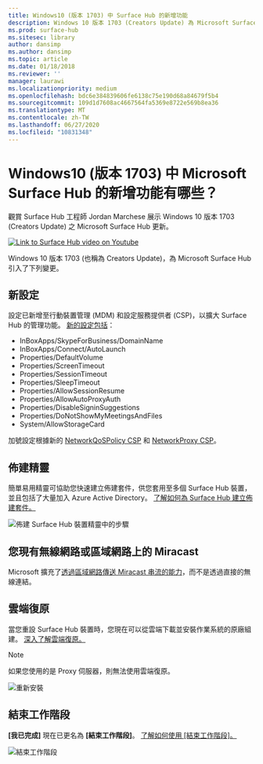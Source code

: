 ```yaml
---
title: Windows10 (版本 1703) 中 Surface Hub 的新增功能
description: Windows 10 版本 1703 (Creators Update) 為 Microsoft Surface Hub 帶來了新的功能。
ms.prod: surface-hub
ms.sitesec: library
author: dansimp
ms.author: dansimp
ms.topic: article
ms.date: 01/18/2018
ms.reviewer: ''
manager: laurawi
ms.localizationpriority: medium
ms.openlocfilehash: bdc6e384839606fe6138c75e190d68a84679f5b4
ms.sourcegitcommit: 109d1d7608ac4667564fa5369e8722e569b8ea36
ms.translationtype: MT
ms.contentlocale: zh-TW
ms.lasthandoff: 06/27/2020
ms.locfileid: "10831348"
---
```

# Windows10 (版本 1703) 中 Microsoft Surface Hub 的新增功能有哪些？

觀賞 Surface Hub 工程師 Jordan Marchese 展示 Windows 10 版本 1703 (Creators Update) 之 Microsoft Surface Hub 更新。 

<a href="https://www.youtube.com/watch?v=R8tX10VIgq0" target="_blank"> <img src="images/whats-new-video-thumbnail.png" alt="Link to Surface Hub video on Youtube" /></a>

Windows 10 版本 1703 (也稱為 Creators Update)，為 Microsoft Surface Hub 引入了下列變更。

## 新設定

設定已新增至行動裝置管理 (MDM) 和設定服務提供者 (CSP)，以擴大 Surface Hub 的管理功能。 [新的設定包括](manage-settings-with-mdm-for-surface-hub.md)：

- InBoxApps/SkypeForBusiness/DomainName
- InBoxApps/Connect/AutoLaunch
- Properties/DefaultVolume
- Properties/ScreenTimeout
- Properties/SessionTimeout
- Properties/SleepTimeout
- Properties/AllowSessionResume
- Properties/AllowAutoProxyAuth
- Properties/DisableSigninSuggestions
- Properties/DoNotShowMyMeetingsAndFiles
- System/AllowStorageCard

加號設定根據新的 [NetworkQoSPolicy CSP](https://msdn.microsoft.com/windows/hardware/commercialize/customize/mdm/networkqospolicy-csp) 和 [NetworkProxy CSP](https://msdn.microsoft.com/windows/hardware/commercialize/customize/mdm/networkproxy-csp)。
</br>

## 佈建精靈

簡單易用精靈可協助您快速建立佈建套件，供您套用至多個 Surface Hub 裝置，並且包括了大量加入 Azure Active Directory。 [了解如何為 Surface Hub 建立佈建套件。](provisioning-packages-for-certificates-surface-hub.md)

![佈建 Surface Hub 裝置精靈中的步驟](images/wcd-wizard.png)
    
## 您現有無線網路或區域網路上的 Miracast 

Microsoft 擴充了[透過區域網路傳送 Miracast 串流的能力](miracast-over-infrastructure.md)，而不是透過直接的無線連結。 
    
## 雲端復原

當您重設 Surface Hub 裝置時，您現在可以從雲端下載並安裝作業系統的原廠組建。 [深入了解雲端復原。](device-reset-surface-hub.md#cloud-recovery)

>[!NOTE]
>如果您使用的是 Proxy 伺服器，則無法使用雲端復原。
    
![重新安裝](images/reinstall.png)
    
## 結束工作階段

**[我已完成]** 現在已更名為 **[結束工作階段]**。 [了解如何使用 [結束工作階段]。](i-am-done-finishing-your-surface-hub-meeting.md) 

![結束工作階段](images/end-session.png)



 

 
